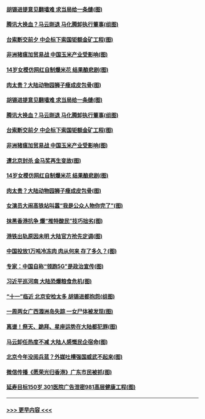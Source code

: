 #### [胡锡进提意见翻墙难 求当局给一条缝(图)](../pages/p1/907813.md?t=09200311) 
#### [腾讯大换血？马云刚退 马化腾卸执行董事(组图)](../pages/p1/907929.md?t=09200311) 
#### [台索断交前夕 中企标下索国钜额金矿工程(图)](../pages/p1/907930.md?t=09200311) 
#### [非洲猪瘟加贸易战 中国玉米产业受影响(图)](../pages/p1/907831.md?t=09200311) 
#### [14岁女模仿网红自制爆米花 结果酿悲剧(图)](../pages/p1/907893.md?t=09200311) 
#### [肉太贵？大陆动物园狮子瘦成皮包骨(图)](../pages/p1/907880.md?t=09200311) 
#### [胡锡进提意见翻墙难 求当局给一条缝(图)](../pages/p1/907813.md?t=09200311) 
#### [腾讯大换血？马云刚退 马化腾卸执行董事(组图)](../pages/p1/907929.md?t=09200311) 
#### [台索断交前夕 中企标下索国钜额金矿工程(图)](../pages/p1/907930.md?t=09200311) 
#### [非洲猪瘟加贸易战 中国玉米产业受影响(图)](../pages/p1/907831.md?t=09200311) 
#### [遭北京封杀 金马奖再生变故(图)](../pages/p1/907903.md?t=09200311) 
#### [14岁女模仿网红自制爆米花 结果酿悲剧(图)](../pages/p1/907893.md?t=09200311) 
#### [肉太贵？大陆动物园狮子瘦成皮包骨(图)](../pages/p1/907880.md?t=09200311) 
#### [女演员大闹高铁站叫嚣“我是公众人物你完了”(图)](../pages/p1/907869.md?t=09200311) 
#### [抹黑香港抗争 爆“推特酸民”技巧拙劣(图)](../pages/p1/907852.md?t=09200311) 
#### [港铁出轨原因未明 大陆官方抢先定调(图)](../pages/p1/907812.md?t=09200311) 
#### [中国投放1万吨冷冻肉 肉从何来 存了多久？(图)](../pages/p1/907755.md?t=09200311) 
#### [专家：中国自称“领跑5G”是政治宣传(图)](../pages/p1/907794.md?t=09200311) 
#### [习近平巡河南 大陆恐爆粮食危机(图)](../pages/p1/907776.md?t=09200311) 
#### [“十一”临近 北京安检太多 胡锡进都抱怨(组图)](../pages/p1/907782.md?t=09200311) 
#### [一周两女广西涠洲岛失踪 一女尸体被发现(图)](../pages/p1/907554.md?t=09200311) 
#### [离谱！祭天、跪拜、星座运势在大陆都犯罪(图)](../pages/p1/907742.md?t=09200311) 
#### [马云卸任热度不减 大陆人感慨民企宿命(图)](../pages/p1/907681.md?t=09200311) 
#### [北京今年没阅兵蓝？外媒吐槽强国威武不起来(图)](../pages/p1/907696.md?t=09200311) 
#### [微信传播《愿荣光归香港》广东市民被抓(图)](../pages/p1/907693.md?t=09200311) 
#### [延寿目标150岁 301医院广告泄密981高层健康工程(图)](../pages/p1/907660.md?t=09200311) 

----
#### [ >>> 更早内容 <<< ](../indexes/p1-earlier.md)
